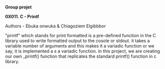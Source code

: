 **Group projet**

**0X011. C - Printf**

Authors - Ebuka onwuka & Chiagoziem Elgibbbor

"printf" which stands for print formatted is a pre-defined function in the C  library used to write formatted output to the cosole or stdout. it takes a variable number of arguments and this makes it a variadic function or we say, it is implemented a s a variadic function.
in this project, we are creating our own _printf() function that replicates the standard printf() function in c library.
